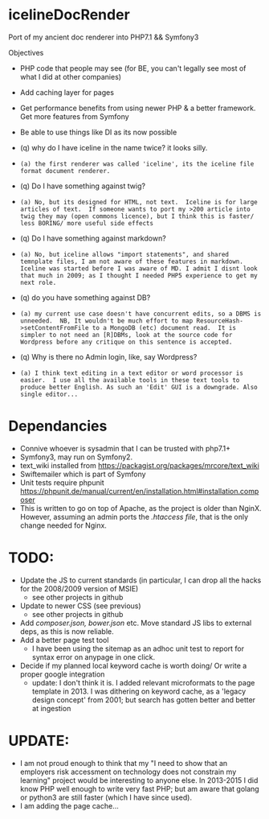 # icelineDocRender
Port of my ancient doc renderer into PHP7.1 &amp;&amp; Symfony3 

Objectives
* PHP code that people may see (for BE, you can't legally see most of what I did at other companies) 
* Add caching layer for pages
* Get performance benefits from using newer PHP & a better framework.  Get more features from Symfony 
* Be able to use things like DI as its now possible 

* (q) why do I have iceline in the name twice? it looks silly.
*     (a) the first renderer was called 'iceline', its the iceline file format document renderer.
* (q) Do I have something against twig?
*     (a) No, but its designed for HTML, not text.  Iceline is for large articles of text.  If someone wants to port my >200 article into twig they may (open commons licence), but I think this is faster/ less BORING/ more useful side effects 
* (q) Do I have something against markdown? 
*     (a) No, but iceline allows "import statements", and shared temnplate files, I am not aware of these features in markdown.  Iceline was started before I was aware of MD. I admit I disnt look that much in 2009; as I thought I needed PHP5 experience to get my next role. 
* (q) do you have something against DB?
*     (a) my current use case doesn't have concurrent edits, so a DBMS is unneeded.  NB, It wouldn't be much effort to map ResourceHash->setContentFromFile to a MongoDB (etc) document read.  It is simpler to not need an [R]DBMs, look at the source code for Wordpress before any critique on this sentence is accepted.
* (q) Why is there no Admin login, like, say Wordpress?
*     (a) I think text editing in a text editor or word processor is easier.  I use all the available tools in these text tools to produce better English. As such an 'Edit' GUI is a downgrade. Also single editor...


# Dependancies
* Connive whoever is sysadmin that I can be trusted with php7.1+
* Symfony3, may run on Symfony2.
* text_wiki installed from https://packagist.org/packages/mrcore/text_wiki 
* Swiftemailer which is part of Symfony 
* Unit tests require phpunit https://phpunit.de/manual/current/en/installation.html#installation.composer
* This is written to go on top of Apache, as the project is older than NginX. However, assuming an admin ports the *.htaccess file*, that is the only change needed for Nginx.

# TODO:
* Update the JS to current standards (in particular, I can drop all the hacks for the 2008/2009 version of MSIE)
    * see other projects in github
* Update to newer CSS (see previous)
    * see other projects in github
* Add *composer.json, bower.json* etc.  Move standard JS libs to external deps, as this is now reliable.
* Add a better page test tool
    * I have been using the sitemap as an adhoc unit test to report for syntax error on anypage in one click.
* Decide if my planned local keyword cache is worth doing/ Or write a proper google integration
    * update: I don't think it is. I added relevant microformats to the page template in 2013.  I was dithering on keyword cache, as a 'legacy design concept' from 2001; but search has gotten better and better at ingestion  
  
 # UPDATE: 
* I am not proud enough to think that my "I need to show that an employers risk accessment on technology does not constrain my learning" project would be interesting to anyone else.  In 2013-2015 I did know PHP well enough to write very fast PHP; but am aware that golang or python3 are still faster (which I have since used).
* I am adding the page cache...
